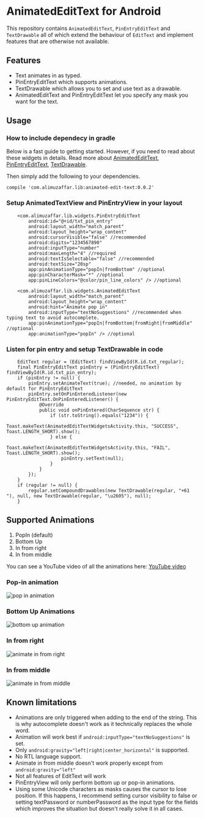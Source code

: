 # AnimatedEditText for Android

This repository contains `AnimatedEditText`, `PinEntryEditText` and `TextDrawable` all of which
extend the behaviour of `EditText` and implement features that are otherwise not available.

## Features

- Text animates in as typed.
- PinEntryEditText which supports animations.
- TextDrawable which allows you to set and use text as a drawable.
- AnimatedEditText and PinEntryEditText let you specify any mask you want for the text.

## Usage

### How to include dependecy in gradle

Below is a fast guide to getting started. However, if you need to read about these widgets in
details. Read more about [AnimatedEditText](https://medium.com/@ali.muzaffar),
[PinEntryEditText](https://medium.com/@ali.muzaffar/building-a-pinentryedittext-in-android-5f2eddcae5d3#.tka93qm3d),
[TextDrawable](https://medium.com/@ali.muzaffar/textdrawable-to-display-emojis-and-unicode-characters-in-android-35614168b8ad#.21ukwskwr).

Then simply add the following to your dependencies.

`compile 'com.alimuzaffar.lib:animated-edit-text:0.0.2'`

### Setup AnimatedTextView and PinEntryView in your layout

        <com.alimuzaffar.lib.widgets.PinEntryEditText
            android:id="@+id/txt_pin_entry"
            android:layout_width="match_parent"
            android:layout_height="wrap_content"
            android:cursorVisible="false" //recommended
            android:digits="1234567890"
            android:inputType="number"
            android:maxLength="4" //required
            android:textIsSelectable="false" //recommended
            android:textSize="20sp"
            app:pinAnimationType="popIn|fromBottom" //optional
			app:pinCharacterMask="*" //optional
            app:pinLineColors="@color/pin_line_colors" /> //optional

        <com.alimuzaffar.lib.widgets.AnimatedEditText
            android:layout_width="match_parent"
            android:layout_height="wrap_content"
            android:hint="Animate pop in"
            android:inputType="textNoSuggestions" //recommended when typing text to avoid autocomplete.
            app:pinAnimationType="popIn|fromBottom|fromRight|fromMiddle" //optional
            app:animationType="popIn" /> //optional

### Listen for pin entry and setup TextDrawable in code

        EditText regular = (EditText) findViewById(R.id.txt_regular);
        final PinEntryEditText pinEntry = (PinEntryEditText) findViewById(R.id.txt_pin_entry);
        if (pinEntry != null) {
            pinEntry.setAnimateText(true); //needed, no animation by default for PinEntryEditText
            pinEntry.setOnPinEnteredListener(new PinEntryEditText.OnPinEnteredListener() {
                @Override
                public void onPinEntered(CharSequence str) {
                    if (str.toString().equals("1234")) {
                        Toast.makeText(AnimatedEditTextWidgetsActivity.this, "SUCCESS", Toast.LENGTH_SHORT).show();
                    } else {
                        Toast.makeText(AnimatedEditTextWidgetsActivity.this, "FAIL", Toast.LENGTH_SHORT).show();
                        pinEntry.setText(null);
                    }
                }
            });
        }
        if (regular != null) {
            regular.setCompoundDrawables(new TextDrawable(regular, "+61 "), null, new TextDrawable(regular, "\u2605"), null);
        }

## Supported Animations

1. PopIn (default)
2. Bottom Up
3. In from right
4. In from middle

You can see a YouTube video of all the animations here: [YouTube video](https://www.youtube.com/watch?v=VW6vFzniehU)

### Pop-in animation

![pop in animation](http://i.giphy.com/x1AsZJypT6rmw.gif)

### Bottom Up Animations

![bottom up animation](http://i.giphy.com/DwawaNNbE3UKQ.gif)

### In from right

![animate in from right](http://i.giphy.com/Nzd38Q57CJ5zq.gif)

### In from middle

![animate in from middle](http://i.giphy.com/8WKKm4nTM3N60.gif)


## Known limitations

- Animations are only triggered when adding to the end of the string. This is why autocomplete doesn't work as it technically replaces the whole word.
- Animation will work best if `android:inputType="textNoSuggestions"` is set.
- Only `android:gravity="left|right|center_horizontal"` is supported.
- No RTL language support.
- Animate in from middle doesn't work properly except from `android:gravity="left"`
- Not all features of EditText will work
- PinEntryView will only perform bottom up or pop-in animations.
- Using some Unicode characters as masks causes the cursor to lose position. If this happens, I recommend setting cursor visibility to false or setting textPassword or numberPassword as the input type for the fields which improves the situation but doesn't really solve it in all cases.